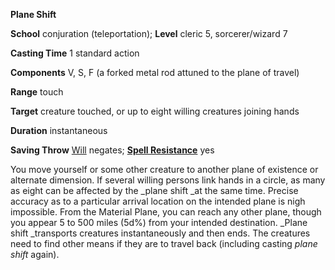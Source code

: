  **Plane Shift**

**School** conjuration (teleportation); **Level** cleric 5, sorcerer/wizard 7

**Casting Time** 1 standard action

**Components** V, S, F (a forked metal rod attuned to the plane of travel)

**Range** touch

**Target** creature touched, or up to eight willing creatures joining hands

**Duration** instantaneous

**Saving Throw** [Will](../combat#_will) negates; **[Spell Resistance](../glossary#_spell-resistance)** yes

You move yourself or some other creature to another plane of existence or alternate dimension. If several willing persons link hands in a circle, as many as eight can be affected by the _plane shift _at the same time. Precise accuracy as to a particular arrival location on the intended plane is nigh impossible. From the Material Plane, you can reach any other plane, though you appear 5 to 500 miles (5d%) from your intended destination. _Plane shift _transports creatures instantaneously and then ends. The creatures need to find other means if they are to travel back (including casting _plane shift_ again).

